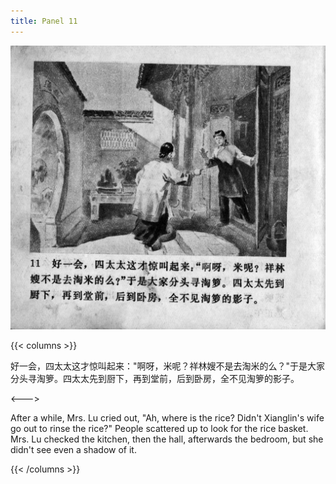 ```yaml
---
title: Panel 11
---
```


![zhufu panel](./../../images/zhufu/seifert0772_zf_0016_011.jpg)

{{< columns >}}

好一会，四太太这才惊叫起来："啊呀，米呢？祥林嫂不是去淘米的么？"于是大家分头寻淘箩。四太太先到厨下，再到堂前，后到卧房，全不见淘箩的影子。

<--->

After a while, Mrs. Lu cried out, "Ah, where is the rice? Didn't Xianglin's wife go out to rinse the rice?" People scattered up to look for the rice basket. Mrs. Lu checked the kitchen, then the hall, afterwards the bedroom, but she didn't see even a shadow of it.

{{< /columns >}}